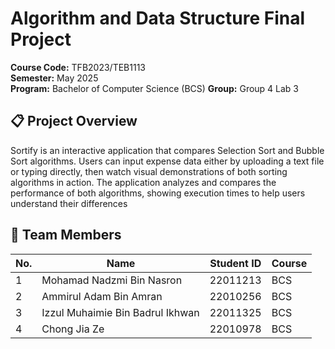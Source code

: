 # Algorithm and Data Structure Final Project

**Course Code:** TFB2023/TEB1113  
**Semester:** May 2025  
**Program:** Bachelor of Computer Science (BCS)
**Group:**  Group 4 Lab 3

## 📋 Project Overview
Sortify is an interactive application that compares Selection Sort and Bubble Sort algorithms. Users can input expense data either by uploading a text file or typing directly, then watch visual demonstrations of both sorting algorithms in action. The application analyzes and compares the performance of both algorithms, showing execution times to help users understand their differences

## 👥 Team Members

| No. | Name | Student ID | Course |
|-----|------|------------|--------|
| 1 | Mohamad Nadzmi Bin Nasron | 22011213 | BCS |
| 2 | Ammirul Adam Bin Amran | 22010256 | BCS |
| 3 | Izzul Muhaimie Bin Badrul Ikhwan | 22011325 | BCS |
| 4 | Chong Jia Ze | 22010978 | BCS |


